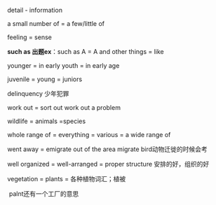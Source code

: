 detail - information

a small number of = a few/little of

feeling = sense

**such as 出题ex**：such as A = A and other things = like

younger = in early youth = in early age

juvenile = young = juniors 

delinquency 少年犯罪

work out  = sort out		work out a problem

wildlife = animals =species

whole range of = everything = various = a wide range of

went away = emigrate out of the area 		migrate bird动物迁徙的时候会考

well organized = well-arranged = proper structure 安排的好，组织的好

vegetation = plants = 各种植物词汇；植被

​		palnt还有一个工厂的意思


